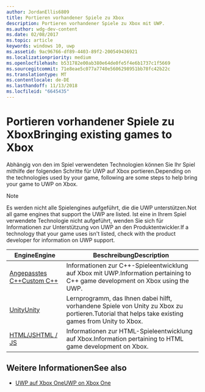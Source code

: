 ```yaml
---
author: JordanEllis6809
title: Portieren vorhandener Spiele zu Xbox
description: Portieren vorhandener Spiele zu Xbox mit UWP.
ms.author: wdg-dev-content
ms.date: 02/08/2017
ms.topic: article
keywords: windows 10, uwp
ms.assetid: 9ac96766-df89-4403-89f2-200549436921
ms.localizationpriority: medium
ms.openlocfilehash: b531782e00ab380e64de0fe5f4e6b1737c1f5669
ms.sourcegitcommit: 71e8eae5c077a7740e5606298951bb78fc42b22c
ms.translationtype: MT
ms.contentlocale: de-DE
ms.lasthandoff: 11/13/2018
ms.locfileid: "6645435"
---
```

# <a name="bringing-existing-games-to-xbox"></a><span data-ttu-id="27dfe-104">Portieren vorhandener Spiele zu Xbox</span><span class="sxs-lookup"><span data-stu-id="27dfe-104">Bringing existing games to Xbox</span></span>


<span data-ttu-id="27dfe-105">Abhängig von den im Spiel verwendeten Technologien können Sie Ihr Spiel mithilfe der folgenden Schritte für UWP auf Xbox portieren.</span><span class="sxs-lookup"><span data-stu-id="27dfe-105">Depending on the technologies used by your game, following are some steps to help bring your game to UWP on Xbox.</span></span>

> [!NOTE]
> <span data-ttu-id="27dfe-106">Es werden nicht alle Spielengines aufgeführt, die die UWP unterstützen.</span><span class="sxs-lookup"><span data-stu-id="27dfe-106">Not all game engines that support the UWP are listed.</span></span> <span data-ttu-id="27dfe-107">Ist eine in Ihrem Spiel verwendete Technologie nicht aufgeführt, wenden Sie sich für Informationen zur Unterstützung von UWP an den Produktentwickler.</span><span class="sxs-lookup"><span data-stu-id="27dfe-107">If a technology that your game uses isn't listed, check with the product developer for information on UWP support.</span></span>

| <span data-ttu-id="27dfe-108">Engine</span><span class="sxs-lookup"><span data-stu-id="27dfe-108">Engine</span></span>      | <span data-ttu-id="27dfe-109">Beschreibung</span><span class="sxs-lookup"><span data-stu-id="27dfe-109">Description</span></span> |
|------------|-------------|
|[<span data-ttu-id="27dfe-110">Angepasstes C++</span><span class="sxs-lookup"><span data-stu-id="27dfe-110">Custom C++</span></span>](development-lanes-custom-cpp.md)| <span data-ttu-id="27dfe-111">Informationen zur C++-Spieleentwicklung auf Xbox mit UWP.</span><span class="sxs-lookup"><span data-stu-id="27dfe-111">Information pertaining to C++ game development on Xbox using the UWP.</span></span> |
|[<span data-ttu-id="27dfe-112">Unity</span><span class="sxs-lookup"><span data-stu-id="27dfe-112">Unity</span></span>](development-lanes-unity.md)| <span data-ttu-id="27dfe-113">Lernprogramm, das Ihnen dabei hilft, vorhandene Spiele von Unity zu Xbox zu portieren.</span><span class="sxs-lookup"><span data-stu-id="27dfe-113">Tutorial that helps take existing games from Unity to Xbox.</span></span> |
|[<span data-ttu-id="27dfe-114">HTML/JS</span><span class="sxs-lookup"><span data-stu-id="27dfe-114">HTML / JS</span></span>](development-lanes-html.md)| <span data-ttu-id="27dfe-115">Informationen zur HTML-Spieleentwicklung auf Xbox.</span><span class="sxs-lookup"><span data-stu-id="27dfe-115">Information pertaining to HTML game development on Xbox.</span></span> |

## <a name="see-also"></a><span data-ttu-id="27dfe-116">Weitere Informationen</span><span class="sxs-lookup"><span data-stu-id="27dfe-116">See also</span></span>

- [<span data-ttu-id="27dfe-117">UWP auf Xbox One</span><span class="sxs-lookup"><span data-stu-id="27dfe-117">UWP on Xbox One</span></span>](index.md)
